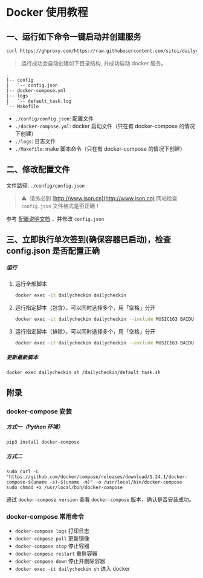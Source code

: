 # Docker 使用教程

## 一、运行如下命令一键启动并创建服务

```bash
curl https://ghproxy.com/https://raw.githubusercontent.com/sitoi/dailycheckin/main/docker_start.sh | bash
```

> 运行成功会自动创建如下目录结构, 并成功启动 docker 服务。

```text
.
|-- config
|   `-- config.json
|-- docker-compose.yml
|-- logs
|   `-- default_task.log
`-- Makefile
```

- `./config/config.json`: 配置文件
- `./docker-compose.yml`: docker 启动文件（只在有 docker-compose 的情况下创建）
- `./logs`: 日志文件
- `./Makefile`: make 脚本命令（只在有 docker-compose 的情况下创建）

## 二、修改配置文件

文件路径: `./config/config.json`

> ⚠️ ️ 请务必到 [http://www.json.cn](http://www.json.cn) 网站检查 `config.json` 文件格式是否正确！

参考 [配置说明文档](https://sitoi.github.io/dailycheckin/settings/) ，并修改 `config.json`

## 三、立即执行单次签到(确保容器已启动)，检查 config.json 是否配置正确

##### 运行

1. 运行全部脚本

   ```bash
   docker exec -it dailycheckin dailycheckin
   ```

2. 运行指定脚本（包含），可以同时选择多个，用「空格」分开

   ```bash
   docker exec -it dailycheckin dailycheckin --include MUSIC163 BAIDU
   ```

3. 运行指定脚本（排除），可以同时选择多个，用「空格」分开

   ```bash
   docker exec -it dailycheckin dailycheckin --exclude MUSIC163 BAIDU
   ```

##### 更新最新脚本

```bash
docker exec dailycheckin sh /dailycheckin/default_task.sh
```

## 附录

### docker-compose 安装

##### 方式一（Python 环境）

```bash
pip3 install docker-compose
```

##### 方式二

```
sudo curl -L "https://github.com/docker/compose/releases/download/1.24.1/docker-compose-$(uname -s)-$(uname -m)" -o /usr/local/bin/docker-compose
sudo chmod +x /usr/local/bin/docker-compose
```

通过 `docker-compose version` 查看 `docker-compose` 版本，确认是否安装成功。

### docker-compose 常用命令

- `docker-compose logs` 打印日志
- `docker-compose pull` 更新镜像
- `docker-compose stop` 停止容器
- `docker-compose restart` 重启容器
- `docker-compose down` 停止并删除容器
- `docker exec -it dailycheckin sh` 进入 docker

